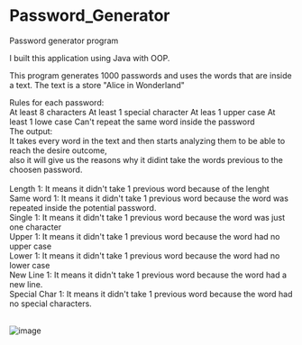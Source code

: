 # Password_Generator
Password generator program 

I built this application using Java with OOP.

This program generates 1000 passwords and uses the words that are inside a text. The text is a store "Alice in Wonderland" <br/>

Rules for each password:<br/>
At least 8 characters
At least 1 special character
At leas 1 upper case
At least 1 lowe case
Can't repeat the same word inside the password
<br/>
The output:<br/>
It takes every word in the text and then starts analyzing them to be able to reach the desire outcome, <br/>
also it will give us the reasons why it didint take the words previous to the choosen password.<br/>
<br/>
Length 1: It means it didn't take 1 previous word because of the lenght<br/>
Same word 1: It means it didn't take 1 previous word because the word was repeated inside the potential password.<br/>
Single 1: It means it didn't take 1 previous word because the word was just one character<br/>
Upper 1: It means it didn't take 1 previous word because the word had no upper case<br/>
Lower 1: It means it didn't take 1 previous word because the word had no lower case<br/>
New Line 1: It means it didn't take 1 previous word because the word had a new line.<br/>
Special Char 1: It means it didn't take 1 previous word because the word had no special characters.<br/>
<br/>

![image](https://user-images.githubusercontent.com/35407350/195664663-8d50414f-d2af-4e76-829c-43c21cd437c2.png)
